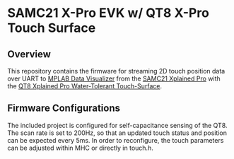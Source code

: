 # SAMC21 X-Pro EVK w/ QT8 X-Pro Touch Surface

## Overview
This repository contains the firmware for streaming 2D touch position data over UART to
[MPLAB Data Visualizer](https://www.microchip.com/en-us/development-tools-tools-and-software/embedded-software-center/mplab-data-visualizer)
from the [SAMC21 Xplained Pro](https://www.microchip.com/developmenttools/ProductDetails/ATSAMC21-XPRO)
with the [QT8 Xplained Pro Water-Tolerant Touch-Surface](https://www.microchip.com/developmenttools/ProductDetails/AC164161).

## Firmware Configurations
The included project is configured for self-capacitance sensing of the QT8.  The scan rate is set to 200Hz, so that
an updated touch status and position can be expected every 5ms.  In order to reconfigure, the touch parameters
can be adjusted within MHC or directly in touch.h.

